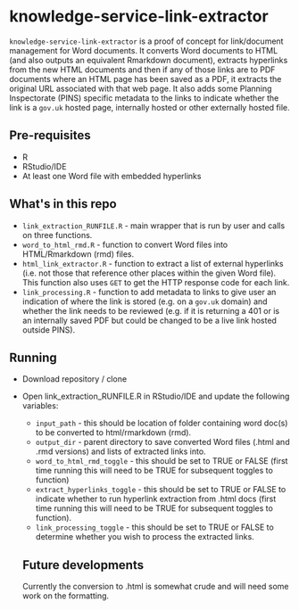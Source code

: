 # knowledge-service-link-extractor
`knowledge-service-link-extractor` is a proof of concept for link/document management for Word documents. It converts Word documents to HTML (and also outputs an equivalent Rmarkdown document), extracts hyperlinks from the new HTML documents and then if any of those links are to PDF documents where an HTML page has been saved as a PDF, it extracts the original URL associated with that web page. It also adds some Planning Inspectorate (PINS) specific metadata to the links to indicate whether the link is a `gov.uk` hosted page, internally hosted or other externally hosted file.

## Pre-requisites
* R
* RStudio/IDE
* At least one Word file with embedded hyperlinks

## What's in this repo
* `link_extraction_RUNFILE.R` - main wrapper that is run by user and calls on three functions.
* `word_to_html_rmd.R` - function to convert Word files into HTML/Rmarkdown (rmd) files.
* `html_link_extractor.R` - function to extract a list of external hyperlinks (i.e. not those that reference other places within the given Word file). This function also uses `GET` to get the HTTP response code for each link.
* `link_processing.R` - function to add metadata to links to give user an indication of where the link is stored (e.g. on a `gov.uk` domain) and whether the link needs to be reviewed (e.g. if it is returning a 401 or is an internally saved PDF but could be changed to be a live link hosted outside PINS).

## Running
* Download repository / clone
* Open link_extraction_RUNFILE.R in RStudio/IDE and update the following variables:
  * `input_path` - this should be location of folder containing word doc(s) to be converted to html/rmarkdown (rmd).
  * `output_dir` - parent directory to save converted Word files (.html and .rmd versions) and lists of extracted links into.
  * `word_to_html_rmd_toggle` - this should be set to TRUE or FALSE (first time running this will need to be TRUE for subsequent toggles to function)
  * `extract_hyperlinks_toggle` - this should be set to TRUE or FALSE  to indicate whether to run hyperlink extraction from .html docs (first time running this will need to be TRUE for subsequent toggles to function).
  * `link_processing_toggle` - this should be set to TRUE or FALSE to determine whether you wish to process the extracted links.
  
  ## Future developments
  Currently the conversion to .html is somewhat crude and will need some work on the formatting.
